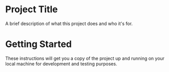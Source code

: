 # Project Title
A brief description of what this project does and who it's for.
# Getting Started
These instructions will get you a copy of the project up and running on your local machine for development and testing purposes.
